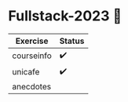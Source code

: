 # Fullstack-2023 🏫
| Exercise   | Status |
| ---        | ---    |
| courseinfo | ✔️     |
| unicafe    | ✔️     |
| anecdotes  |        |
